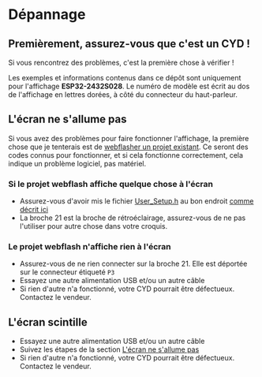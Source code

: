# Dépannage

## Premièrement, assurez-vous que c'est un CYD !

Si vous rencontrez des problèmes, c'est la première chose à vérifier !

Les exemples et informations contenus dans ce dépôt sont uniquement pour l'affichage **ESP32-2432S028**. Le numéro de modèle est écrit au dos de l'affichage en lettres dorées, à côté du connecteur du haut-parleur.

## L'écran ne s'allume pas

Si vous avez des problèmes pour faire fonctionner l'affichage, la première chose que je tenterais est de [webflasher un projet existant](PROJECTS.md#projects-1). Ce seront des codes connus pour fonctionner, et si cela fonctionne correctement, cela indique un problème logiciel, pas matériel.

### Si le projet webflash affiche quelque chose à l'écran

- Assurez-vous d'avoir mis le fichier [User_Setup.h](https://github.com/witnessmenow/ESP32-Cheap-Yellow-Display/tree/main/DisplayConfig/User_Setup.h) au bon endroit [comme décrit ici](/SETUP.md#library-configuration)
- La broche 21 est la broche de rétroéclairage, assurez-vous de ne pas l'utiliser pour autre chose dans votre croquis.

### Le projet webflash n'affiche rien à l'écran

- Assurez-vous de ne rien connecter sur la broche 21. Elle est déportée sur le connecteur étiqueté `P3`
- Essayez une autre alimentation USB et/ou un autre câble
- Si rien d'autre n'a fonctionné, votre CYD pourrait être défectueux. Contactez le vendeur.

## L'écran scintille

- Essayez une autre alimentation USB et/ou un autre câble
- Suivez les étapes de la section [L'écran ne s'allume pas](#L'écran-ne-s'allume-pas)
- Si rien d'autre n'a fonctionné, votre CYD pourrait être défectueux. Contactez le vendeur.